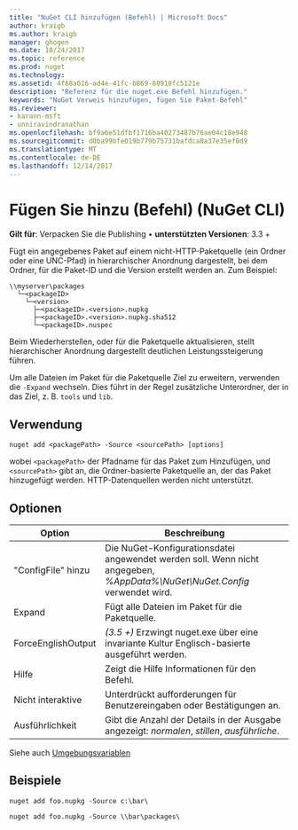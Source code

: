 ```yaml
---
title: "NuGet CLI hinzufügen (Befehl) | Microsoft Docs"
author: kraigb
ms.author: kraigb
manager: ghogen
ms.date: 10/24/2017
ms.topic: reference
ms.prod: nuget
ms.technology: 
ms.assetid: 4f68a016-ad4e-41fc-b869-88910fc5121e
description: "Referenz für die nuget.exe Befehl hinzufügen."
keywords: "NuGet Verweis hinzufügen, fügen Sie Paket-Befehl"
ms.reviewer:
- karann-msft
- unniravindranathan
ms.openlocfilehash: bf9a6e51dfbf1716ba40273487b76ae04c18e948
ms.sourcegitcommit: d0ba99bfe019b779b75731bafdca8a37e35ef0d9
ms.translationtype: MT
ms.contentlocale: de-DE
ms.lasthandoff: 12/14/2017
---
```

# <a name="add-command-nuget-cli"></a>Fügen Sie hinzu (Befehl) (NuGet CLI)

**Gilt für**: Verpacken Sie die Publishing &bullet; **unterstützten Versionen**: 3.3 +

Fügt ein angegebenes Paket auf einem nicht-HTTP-Paketquelle (ein Ordner oder eine UNC-Pfad) in hierarchischer Anordnung dargestellt, bei dem Ordner, für die Paket-ID und die Version erstellt werden an. Zum Beispiel:

    \\myserver\packages
      └─<packageID>
        └─<version>
          ├─<packageID>.<version>.nupkg
          ├─<packageID>.<version>.nupkg.sha512
          └─<packageID>.nuspec

Beim Wiederherstellen, oder für die Paketquelle aktualisieren, stellt hierarchischer Anordnung dargestellt deutlichen Leistungssteigerung führen.

Um alle Dateien im Paket für die Paketquelle Ziel zu erweitern, verwenden die `-Expand` wechseln. Dies führt in der Regel zusätzliche Unterordner, der in das Ziel, z. B. `tools` und `lib`.

## <a name="usage"></a>Verwendung

```
nuget add <packagePath> -Source <sourcePath> [options]
```

wobei `<packagePath>` der Pfadname für das Paket zum Hinzufügen, und `<sourcePath>` gibt an, die Ordner-basierte Paketquelle an, der das Paket hinzugefügt werden. HTTP-Datenquellen werden nicht unterstützt.

## <a name="options"></a>Optionen

| Option | Beschreibung |
| --- | --- |
| "ConfigFile" hinzu | Die NuGet-Konfigurationsdatei angewendet werden soll. Wenn nicht angegeben, *%AppData%\NuGet\NuGet.Config* verwendet wird.| 
| Expand | Fügt alle Dateien im Paket für die Paketquelle. |
| ForceEnglishOutput | *(3.5 +)*  Erzwingt nuget.exe über eine invariante Kultur Englisch-basierte ausgeführt werden. |
| Hilfe | Zeigt die Hilfe Informationen für den Befehl. |
| Nicht interaktive | Unterdrückt aufforderungen für Benutzereingaben oder Bestätigungen an. |
| Ausführlichkeit | Gibt die Anzahl der Details in der Ausgabe angezeigt: *normalen*, *stillen*, *ausführliche*. |

Siehe auch [Umgebungsvariablen](cli-ref-environment-variables.md)

## <a name="examples"></a>Beispiele

```
nuget add foo.nupkg -Source c:\bar\

nuget add foo.nupkg -Source \\bar\packages\
```
